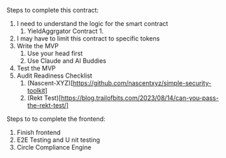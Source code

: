 Steps to complete this contract:
1. I need to understand the logic for the smart contract
   1. YieldAggrgator Contract
      1. 
2. I may have to limit this contract to specific tokens
3. Write the MVP 
   1. Use your head first
   2. Use Claude and AI Buddies
4. Test the MVP
5. Audit Readiness Checklist
   1. (Nascent-XYZ)[https://github.com/nascentxyz/simple-security-toolkit]
   2. (Rekt Test)[https://blog.trailofbits.com/2023/08/14/can-you-pass-the-rekt-test/]

Steps to to complete the frontend:
1. Finish frontend
2. E2E Testing and U nit testing
3. Circle Compliance Engine


